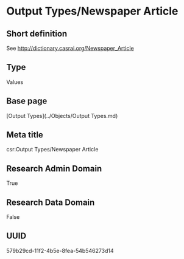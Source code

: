 # Output Types/Newspaper Article
## Short definition
See http://dictionary.casrai.org/Newspaper_Article
## Type
Values
## Base page
[Output Types](../Objects/Output Types.md)
## Meta title
csr:Output Types/Newspaper Article
## Research Admin Domain
True
## Research Data Domain
False
## UUID
579b29cd-11f2-4b5e-8fea-54b546273d14
